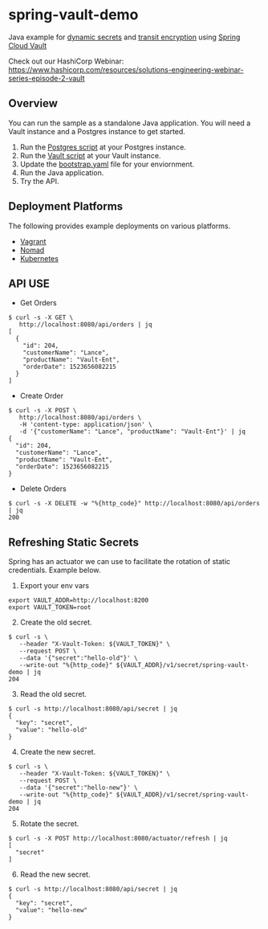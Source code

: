 # spring-vault-demo

Java example for [dynamic secrets](https://www.vaultproject.io/intro/getting-started/dynamic-secrets.html) and [transit encryption](https://www.vaultproject.io/docs/secrets/transit/) using [Spring Cloud Vault](https://cloud.spring.io/spring-cloud-vault)

Check out our HashiCorp Webinar: https://www.hashicorp.com/resources/solutions-engineering-webinar-series-episode-2-vault

## Overview

You can run the sample as a standalone Java application. You will need a Vault instance and a Postgres instance to get started.

1. Run the [Postgres script](scripts/postgres.sql) at your Postgres instance.
2. Run the [Vault script](scripts/vault.sh) at your Vault instance.
3. Update the [bootstrap.yaml](bootstrap.yaml) file for your enviornment.
4. Run the Java application.
5. Try the API.

## Deployment Platforms
The following provides example deployments on various platforms.
- [Vagrant](vagrant-local)
- [Nomad](nomad)
- [Kubernetes](kubernetes)


## API USE

- Get Orders
```
$ curl -s -X GET \
   http://localhost:8080/api/orders | jq
[
  {
    "id": 204,
    "customerName": "Lance",
    "productName": "Vault-Ent",
    "orderDate": 1523656082215
  }
]
```
- Create Order
```
$ curl -s -X POST \
   http://localhost:8080/api/orders \
   -H 'content-type: application/json' \
   -d '{"customerName": "Lance", "productName": "Vault-Ent"}' | jq
{
  "id": 204,
  "customerName": "Lance",
  "productName": "Vault-Ent",
  "orderDate": 1523656082215
}
```
- Delete Orders
```
$ curl -s -X DELETE -w "%{http_code}" http://localhost:8080/api/orders | jq
200
```

## Refreshing Static Secrets
Spring has an actuator we can use to facilitate the rotation of static credentials. Example below.
1. Export your env vars
```
export VAULT_ADDR=http://localhost:8200
export VAULT_TOKEN=root
```

2. Create the old secret.
```
$ curl -s \
   --header "X-Vault-Token: ${VAULT_TOKEN}" \
   --request POST \
   --data '{"secret":"hello-old"}' \
   --write-out "%{http_code}" ${VAULT_ADDR}/v1/secret/spring-vault-demo | jq
204
```

3. Read the old secret.
```
$ curl -s http://localhost:8080/api/secret | jq
{
  "key": "secret",
  "value": "hello-old"
}
```

4. Create the new secret.
```
$ curl -s \
   --header "X-Vault-Token: ${VAULT_TOKEN}" \
   --request POST \
   --data '{"secret":"hello-new"}' \
   --write-out "%{http_code}" ${VAULT_ADDR}/v1/secret/spring-vault-demo | jq
204
```

5. Rotate the secret.
```
$ curl -s -X POST http://localhost:8080/actuator/refresh | jq
[
  "secret"
]
```

6. Read the new secret.
```
$ curl -s http://localhost:8080/api/secret | jq
{
  "key": "secret",
  "value": "hello-new"
}
```
